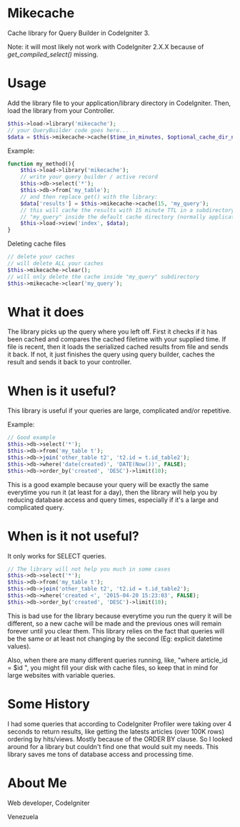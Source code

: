 # Mikecache
Cache library for Query Builder in CodeIgniter 3.

Note: it will most likely not work with CodeIgniter 2.X.X because of *get_compiled_select()* missing.

# Usage
Add the library file to your application/library directory in CodeIgniter.
Then, load the library from your Controller.

```php
$this->load->library('mikecache');
// your QueryBuilder code goes here...
$data = $this->mikecache->cache($time_in_minutes, $optional_cache_dir_name);
```
Example:
```php
function my_method(){
	$this->load->library('mikecache');
	// write your query builder / active record
	$this->db->select('*');
	$this->db->from('my_table');
	// and then replace get() with the library:
	$data['results'] = $this->mikecache->cache(15, 'my_query');
	// this will cache the results with 15 minute TTL in a subdirectory
	// "my_query" inside the default cache directory (normally application/cache/mikecache/).
	$this->load->view('index', $data);
}
```
Deleting cache files
```php
// delete your caches
// will delete ALL your caches
$this->mikecache->clear(); 
// will only delete the cache inside "my_query" subdirectory
$this->mikecache->clear('my_query');
```

# What it does
The library picks up the query where you left off. First it checks if it has been cached and compares the cached filetime with your supplied time. If file is recent, then it loads the serialized cached results from file and sends it back. If not, it just finishes the query using query builder, caches the result and sends it back to your controller.

# When is it useful?
This library is useful if your queries are large, complicated and/or repetitive.

Example:
```php
// Good example
$this->db->select('*');
$this->db->from('my_table t');
$this->db->join('other_table t2', 't2.id = t.id_table2');
$this->db->where('date(created)', 'DATE(Now())', FALSE);
$this->db->order_by('created', 'DESC')->limit(10);
```
This is a good example because your query will be exactly the same everytime you run it (at least for a day), then the library will help you by reducing database access and query times, especially if it's a large and complicated query.

# When is it not useful?
It only works for SELECT queries.
```php
// The library will not help you much in some cases
$this->db->select('*');
$this->db->from('my_table t');
$this->db->join('other_table t2', 't2.id = t.id_table2');
$this->db->where('created <', '2015-04-20 15:23:03', FALSE);
$this->db->order_by('created', 'DESC')->limit(10);
```
This is bad use for the library because everytime you run the query it will be different, so a new cache will be made and the previous ones will remain forever until you clear them.
This library relies on the fact that queries will be the same or at least not changing by the second (Eg: explicit datetime values).

Also, when there are many different queries running, like, "where article_id = $id ", you might fill your disk with cache files, so keep that in mind for large websites with variable queries.

# Some History
I had some queries that according to CodeIgniter Profiler were taking over 4 seconds to return results, like getting the latests articles (over 100K rows) ordering by hits/views. Mostly because of the ORDER BY clause. So I looked around for a library but couldn't find one that would suit my needs.
This library saves me tons of database access and processing time.

# About Me
Web developer, CodeIgniter

Venezuela
